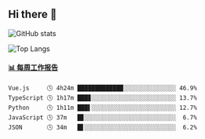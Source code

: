 ## Hi there 👋

![GitHub stats](https://github-readme-stats.orilight.top/api?username=orilights)

![Top Langs](https://github-readme-stats.orilight.top/api/top-langs/?username=orilights&layout=compact)

<!-- waka-box start -->
#### <a href="https://gist.github.com/92c8d5b388768c10efcba86e82b7c4fb" target="_blank">📊 每周工作报告</a>
```text
Vue.js     🕓 4h24m █████████████░░░░░░░░░░░░░░░ 46.9%
TypeScript 🕓 1h17m ███▊░░░░░░░░░░░░░░░░░░░░░░░░ 13.7%
Python     🕓 1h11m ███▌░░░░░░░░░░░░░░░░░░░░░░░░ 12.7%
JavaScript 🕓 37m   █▊░░░░░░░░░░░░░░░░░░░░░░░░░░  6.7%
JSON       🕓 34m   █▋░░░░░░░░░░░░░░░░░░░░░░░░░░  6.2%
```
<!-- Powered by https://github.com/journey-ad/waka-box-go . -->
<!-- waka-box end -->
